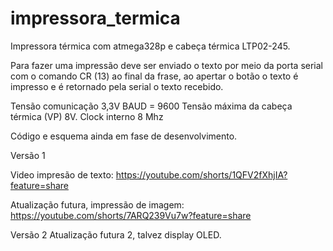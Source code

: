 # impressora_termica
Impressora térmica  com atmega328p e cabeça térmica LTP02-245.

Para fazer uma impressão deve ser enviado o texto por meio da porta serial com o comando CR (13) ao final da frase, ao apertar o botão o texto é impresso e é retornado pela serial o texto recebido.

Tensão comunicação 3,3V
BAUD = 9600
Tensão máxima da cabeça térmica (VP) 8V.
Clock interno 8 Mhz

Código e esquema ainda em fase de desenvolvimento.

Versão 1

Video impresão de texto: https://youtube.com/shorts/1QFV2fXhjIA?feature=share

Atualização futura, impressão de imagem: https://youtube.com/shorts/7ARQ239Vu7w?feature=share

Versão 2
Atualização futura 2, talvez display OLED.
